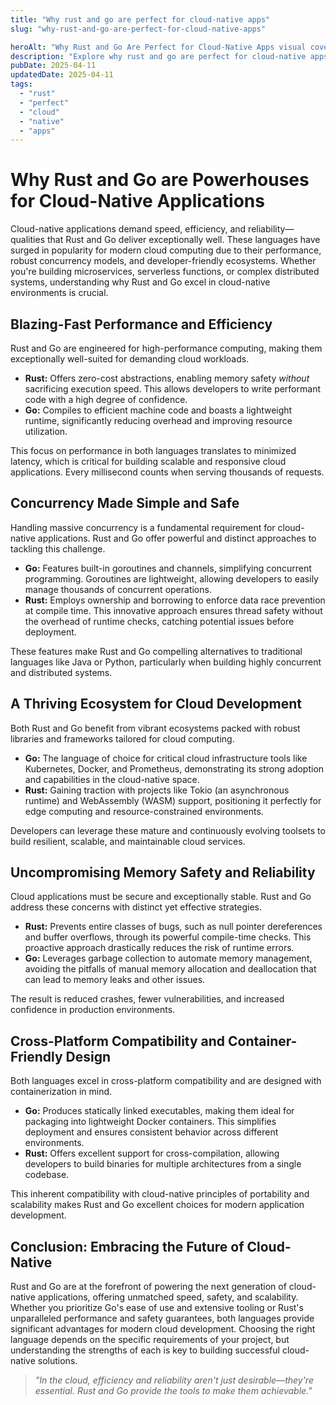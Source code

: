 ```yaml
---
title: "Why rust and go are perfect for cloud-native apps"
slug: "why-rust-and-go-are-perfect-for-cloud-native-apps"

heroAlt: "Why Rust and Go Are Perfect for Cloud-Native Apps visual cover image"
description: "Explore why rust and go are perfect for cloud-native apps in this detailed guide, offering insights, strategies, and practical tips to enhance your understanding and application of the topic."
pubDate: 2025-04-11
updatedDate: 2025-04-11
tags:
  - "rust"
  - "perfect"
  - "cloud"
  - "native"
  - "apps"
---
```


# Why Rust and Go are Powerhouses for Cloud-Native Applications

Cloud-native applications demand speed, efficiency, and reliability—qualities that Rust and Go deliver exceptionally well. These languages have surged in popularity for modern cloud computing due to their performance, robust concurrency models, and developer-friendly ecosystems. Whether you're building microservices, serverless functions, or complex distributed systems, understanding why Rust and Go excel in cloud-native environments is crucial.

## Blazing-Fast Performance and Efficiency

Rust and Go are engineered for high-performance computing, making them exceptionally well-suited for demanding cloud workloads.

- **Rust:** Offers zero-cost abstractions, enabling memory safety _without_ sacrificing execution speed. This allows developers to write performant code with a high degree of confidence.
- **Go:** Compiles to efficient machine code and boasts a lightweight runtime, significantly reducing overhead and improving resource utilization.

This focus on performance in both languages translates to minimized latency, which is critical for building scalable and responsive cloud applications. Every millisecond counts when serving thousands of requests.

## Concurrency Made Simple and Safe

Handling massive concurrency is a fundamental requirement for cloud-native applications. Rust and Go offer powerful and distinct approaches to tackling this challenge.

- **Go:** Features built-in goroutines and channels, simplifying concurrent programming. Goroutines are lightweight, allowing developers to easily manage thousands of concurrent operations.
- **Rust:** Employs ownership and borrowing to enforce data race prevention at compile time. This innovative approach ensures thread safety without the overhead of runtime checks, catching potential issues before deployment.

These features make Rust and Go compelling alternatives to traditional languages like Java or Python, particularly when building highly concurrent and distributed systems.

## A Thriving Ecosystem for Cloud Development

Both Rust and Go benefit from vibrant ecosystems packed with robust libraries and frameworks tailored for cloud computing.

- **Go:** The language of choice for critical cloud infrastructure tools like Kubernetes, Docker, and Prometheus, demonstrating its strong adoption and capabilities in the cloud-native space.
- **Rust:** Gaining traction with projects like Tokio (an asynchronous runtime) and WebAssembly (WASM) support, positioning it perfectly for edge computing and resource-constrained environments.

Developers can leverage these mature and continuously evolving toolsets to build resilient, scalable, and maintainable cloud services.

## Uncompromising Memory Safety and Reliability

Cloud applications must be secure and exceptionally stable. Rust and Go address these concerns with distinct yet effective strategies.

- **Rust:** Prevents entire classes of bugs, such as null pointer dereferences and buffer overflows, through its powerful compile-time checks. This proactive approach drastically reduces the risk of runtime errors.
- **Go:** Leverages garbage collection to automate memory management, avoiding the pitfalls of manual memory allocation and deallocation that can lead to memory leaks and other issues.

The result is reduced crashes, fewer vulnerabilities, and increased confidence in production environments.

## Cross-Platform Compatibility and Container-Friendly Design

Both languages excel in cross-platform compatibility and are designed with containerization in mind.

- **Go:** Produces statically linked executables, making them ideal for packaging into lightweight Docker containers. This simplifies deployment and ensures consistent behavior across different environments.
- **Rust:** Offers excellent support for cross-compilation, allowing developers to build binaries for multiple architectures from a single codebase.

This inherent compatibility with cloud-native principles of portability and scalability makes Rust and Go excellent choices for modern application development.

## Conclusion: Embracing the Future of Cloud-Native

Rust and Go are at the forefront of powering the next generation of cloud-native applications, offering unmatched speed, safety, and scalability. Whether you prioritize Go's ease of use and extensive tooling or Rust's unparalleled performance and safety guarantees, both languages provide significant advantages for modern cloud development. Choosing the right language depends on the specific requirements of your project, but understanding the strengths of each is key to building successful cloud-native solutions.

> _"In the cloud, efficiency and reliability aren't just desirable—they're essential. Rust and Go provide the tools to make them achievable."_

